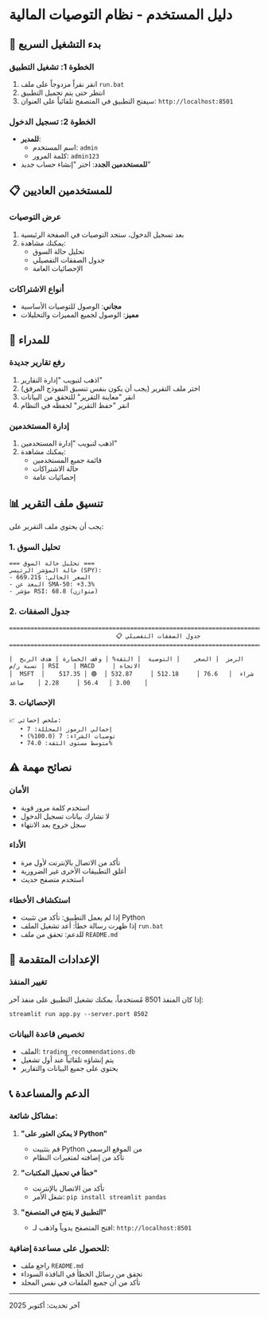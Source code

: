 # دليل المستخدم - نظام التوصيات المالية

## 🚀 بدء التشغيل السريع

### الخطوة 1: تشغيل التطبيق
1. انقر نقراً مزدوجاً على ملف `run.bat`
2. انتظر حتى يتم تحميل التطبيق
3. سيفتح التطبيق في المتصفح تلقائياً على العنوان: `http://localhost:8501`

### الخطوة 2: تسجيل الدخول
- **للمدير**: 
  - اسم المستخدم: `admin`
  - كلمة المرور: `admin123`
- **للمستخدمين الجدد**: اختر "إنشاء حساب جديد"

## 📋 للمستخدمين العاديين

### عرض التوصيات
1. بعد تسجيل الدخول، ستجد التوصيات في الصفحة الرئيسية
2. يمكنك مشاهدة:
   - تحليل حالة السوق
   - جدول الصفقات التفصيلي
   - الإحصائيات العامة

### أنواع الاشتراكات
- **مجاني**: الوصول للتوصيات الأساسية
- **مميز**: الوصول لجميع المميزات والتحليلات

## 👑 للمدراء

### رفع تقارير جديدة
1. اذهب لتبويب "إدارة التقارير"
2. اختر ملف التقرير (يجب أن يكون بنفس تنسيق النموذج المرفق)
3. انقر "معاينة التقرير" للتحقق من البيانات
4. انقر "حفظ التقرير" لحفظه في النظام

### إدارة المستخدمين
1. اذهب لتبويب "إدارة المستخدمين"
2. يمكنك مشاهدة:
   - قائمة جميع المستخدمين
   - حالة الاشتراكات
   - إحصائيات عامة

## 📊 تنسيق ملف التقرير

يجب أن يحتوي ملف التقرير على:

### 1. تحليل السوق
```
=== تحليل حالة السوق ===
حالة المؤشر الرئيسي (SPY):
- السعر الحالي: $669.21
- البعد عن SMA-50: +3.3%
- مؤشر RSI: 68.8 (متوازن)
```

### 2. جدول الصفقات
```
================================================================================
                              📋 جدول الصفقات التفصيلي
================================================================================

الرمز  | السعر    | التوصية  | الثقة% | وقف الخسارة | هدف الربح  | نسبة ر/م | RSI    | MACD     | الاتجاه   
│  MSFT  │    517.35 │ 🟢  شراء  │   76.6 │     512.18 │     532.87 │    3.00 │   56.4 │     2.28 │    صاعد    │
```

### 3. الإحصائيات
```
📈 ملخص إحصائي:
   • إجمالي الرموز المحللة: 7
   • توصيات الشراء: 7 (100.0%)
   • متوسط مستوى الثقة: 74.0%
```

## ⚠️ نصائح مهمة

### الأمان
- استخدم كلمة مرور قوية
- لا تشارك بيانات تسجيل الدخول
- سجل خروج بعد الانتهاء

### الأداء
- تأكد من الاتصال بالإنترنت لأول مرة
- أغلق التطبيقات الأخرى غير الضرورية
- استخدم متصفح حديث

### استكشاف الأخطاء
- إذا لم يعمل التطبيق: تأكد من تثبيت Python
- إذا ظهرت رسالة خطأ: أعد تشغيل الملف `run.bat`
- للدعم: تحقق من ملف `README.md`

## 🔧 الإعدادات المتقدمة

### تغيير المنفذ
إذا كان المنفذ 8501 مُستخدماً، يمكنك تشغيل التطبيق على منفذ آخر:
```
streamlit run app.py --server.port 8502
```

### تخصيص قاعدة البيانات
- الملف: `trading_recommendations.db`
- يتم إنشاؤه تلقائياً عند أول تشغيل
- يحتوي على جميع البيانات والتقارير

## 📞 الدعم والمساعدة

### مشاكل شائعة:
1. **"لا يمكن العثور على Python"**
   - قم بتثبيت Python من الموقع الرسمي
   - تأكد من إضافته لمتغيرات النظام

2. **"خطأ في تحميل المكتبات"**
   - تأكد من الاتصال بالإنترنت
   - شغل الأمر: `pip install streamlit pandas`

3. **"التطبيق لا يفتح في المتصفح"**
   - افتح المتصفح يدوياً واذهب لـ: `http://localhost:8501`

### للحصول على مساعدة إضافية:
- راجع ملف `README.md`
- تحقق من رسائل الخطأ في النافذة السوداء
- تأكد من أن جميع الملفات في نفس المجلد

---
آخر تحديث: أكتوبر 2025